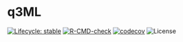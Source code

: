 # q3ML

[![Lifecycle: stable](https://img.shields.io/badge/lifecycle-stable-brightgreen.svg)](https://lifecycle.r-lib.org/articles/stages.html#stable) [![R-CMD-check](https://github.com/wilsontom/q3ML/workflows/R-CMD-check/badge.svg)](https://github.com/wilsontom/q3ML/actions) [![codecov](https://codecov.io/gh/wilsontom/q3ML/branch/main/graph/badge.svg?token=D0wfktJfzp)](https://codecov.io/gh/wilsontom/q3ML) ![License](https://img.shields.io/badge/license-GNU%20GPL%20v3.0-blue.svg "GNU GPL v3.0")
